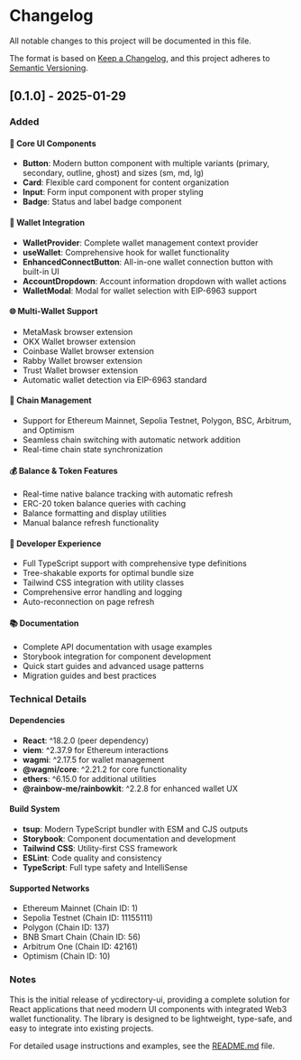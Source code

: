 # Changelog

All notable changes to this project will be documented in this file.

The format is based on [Keep a Changelog](https://keepachangelog.com/en/1.0.0/),
and this project adheres to [Semantic Versioning](https://semver.org/spec/v2.0.0.html).

## [0.1.0] - 2025-01-29

### Added

#### 🎨 Core UI Components
- **Button**: Modern button component with multiple variants (primary, secondary, outline, ghost) and sizes (sm, md, lg)
- **Card**: Flexible card component for content organization
- **Input**: Form input component with proper styling
- **Badge**: Status and label badge component

#### 🔗 Wallet Integration
- **WalletProvider**: Complete wallet management context provider
- **useWallet**: Comprehensive hook for wallet functionality
- **EnhancedConnectButton**: All-in-one wallet connection button with built-in UI
- **AccountDropdown**: Account information dropdown with wallet actions
- **WalletModal**: Modal for wallet selection with EIP-6963 support

#### 🌐 Multi-Wallet Support
- MetaMask browser extension
- OKX Wallet browser extension
- Coinbase Wallet browser extension
- Rabby Wallet browser extension
- Trust Wallet browser extension
- Automatic wallet detection via EIP-6963 standard

#### 🔄 Chain Management
- Support for Ethereum Mainnet, Sepolia Testnet, Polygon, BSC, Arbitrum, and Optimism
- Seamless chain switching with automatic network addition
- Real-time chain state synchronization

#### 💰 Balance & Token Features
- Real-time native balance tracking with automatic refresh
- ERC-20 token balance queries with caching
- Balance formatting and display utilities
- Manual balance refresh functionality

#### 🔧 Developer Experience
- Full TypeScript support with comprehensive type definitions
- Tree-shakable exports for optimal bundle size
- Tailwind CSS integration with utility classes
- Comprehensive error handling and logging
- Auto-reconnection on page refresh

#### 📚 Documentation
- Complete API documentation with usage examples
- Storybook integration for component development
- Quick start guides and advanced usage patterns
- Migration guides and best practices

### Technical Details

#### Dependencies
- **React**: ^18.2.0 (peer dependency)
- **viem**: ^2.37.9 for Ethereum interactions
- **wagmi**: ^2.17.5 for wallet management
- **@wagmi/core**: ^2.21.2 for core functionality
- **ethers**: ^6.15.0 for additional utilities
- **@rainbow-me/rainbowkit**: ^2.2.8 for enhanced wallet UX

#### Build System
- **tsup**: Modern TypeScript bundler with ESM and CJS outputs
- **Storybook**: Component documentation and development
- **Tailwind CSS**: Utility-first CSS framework
- **ESLint**: Code quality and consistency
- **TypeScript**: Full type safety and IntelliSense

#### Supported Networks
- Ethereum Mainnet (Chain ID: 1)
- Sepolia Testnet (Chain ID: 11155111)
- Polygon (Chain ID: 137)
- BNB Smart Chain (Chain ID: 56)
- Arbitrum One (Chain ID: 42161)
- Optimism (Chain ID: 10)

### Notes

This is the initial release of ycdirectory-ui, providing a complete solution for React applications that need modern UI components with integrated Web3 wallet functionality. The library is designed to be lightweight, type-safe, and easy to integrate into existing projects.

For detailed usage instructions and examples, see the [README.md](./README.md) file.